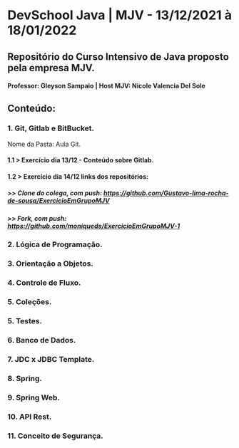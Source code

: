 # DevSchool Java | MJV - 13/12/2021 à 18/01/2022 
## Repositório do Curso Intensivo de Java proposto pela empresa MJV.
#### Professor: Gleyson Sampaio | Host MJV: Nicole Valencia Del Sole

## Conteúdo:

### 1. Git, Gitlab e BitBucket.
Nome da Pasta: Aula Git.
#### 1.1 > Exercício dia 13/12 - Conteúdo sobre Gitlab.
#### 1.2 > Exercício dia 14/12 links dos repositórios: 
##### >> Clone do colega, com push: https://github.com/Gustavo-lima-rocha-de-sousa/ExercicioEmGrupoMJV 
##### >> Fork, com push: https://github.com/moniqueds/ExercicioEmGrupoMJV-1

### 2. Lógica de Programação.

### 3. Orientação a Objetos.

### 4. Controle de Fluxo.

### 5. Coleções.

### 5. Testes.

### 6. Banco de Dados.

### 7. JDC x JDBC Template.

### 8. Spring.

### 9. Spring Web.

### 10. API Rest.

### 11. Conceito de Segurança.
